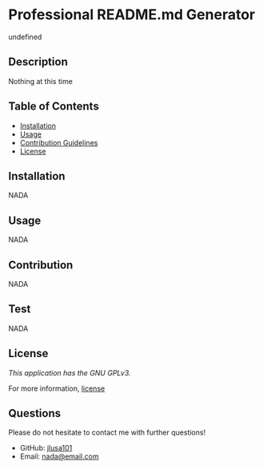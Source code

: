 # Professional README.md Generator
undefined
## Description 

Nothing at this time 

## Table of Contents 

* [Installation](#installation)
* [Usage](#usage)
* [Contribution Guidelines](#contribution)
* [License](#license) 

## Installation
NADA
      
## Usage
NADA
  
## Contribution
NADA

## Test
NADA

## License 

_This application has the GNU GPLv3._

For more information, [license]()
    
## Questions 

Please do not hesitate to contact me with further questions!
* GitHub: [jlusa101](https://github.com/jlusa101) 
* Email: nada@email.com
